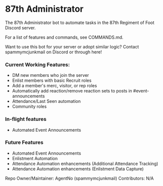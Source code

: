 # 87th Administrator
The 87th Administrator bot to automate tasks in the 87th Regiment of Foot Discord server.

For a list of features and commands, see COMMANDS.md.

Want to use this bot for your server or adopt similar logic? Contact spammymcjunkmail on Discord or through here!

### Current Working Features:
- DM new members who join the server
- Enlist members with basic Recruit roles
- Add a member's merc, visitor, or rep roles
- Automatically add reaction/remove reaction sets to posts in #event-announcements
- Attendance/Last Seen automation
- Community roles

### In-flight features
- Automated Event Announcements

### Future Features
- Automated Event Announcements
- Enlistment Automation
- Attendance Automation enhancements (Additional Attendance Tracking)
- Attendance Automation enhancements (Enlistment Data Capture)

Repo Owner/Maintainer: AgentNo (spammymcjunkmail)
Contributors: N/A
